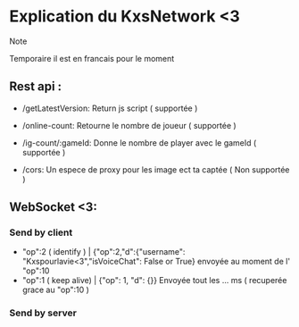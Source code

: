 # Explication du KxsNetwork <3 

> [!NOTE]
> Temporaire il est en francais pour le moment

## Rest api :
- /getLatestVersion: Return js script ( supportée )

- /online-count: Retourne le nombre de joueur ( supportée )

- /ig-count/:gameId: Donne le nombre de player avec le gameId ( supportée )

- /cors: Un espece de proxy pour les image ect ta captée ( Non supportée )

## WebSocket <3:

### Send by client

- "op":2 ( identify )  | {"op":2,"d":{"username": "Kxspourlavie<3","isVoiceChat": False or True} envoyée au moment de l' "op":10
- "op":1 ( keep alive) | {"op": 1, "d": {}} Envoyée tout les ... ms ( recuperée grace au "op":10 )

### Send by server

